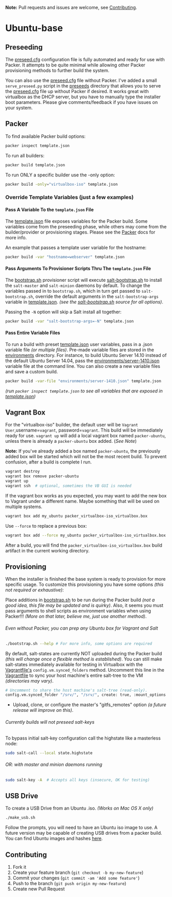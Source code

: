**Note:** Pull requests and issues are welcome, see
[Contributing](#contributing).

# Ubuntu-base

## Preseeding

The [preseed.cfg](preseeds/preseed.cfg) configuration file is fully automated
and ready for use with Packer. It attempts to be quite minimal while allowing
other Packer provisioning methods to further build the system.

You can also use the [preseed.cfg](preseeds/preseed.cfg) file without Packer.
I've added a small `serve_preseed.py` script in the [preseeds](preseeds)
directory that allows you to serve the [preseed.cfg](preseeds/preseed.cfg) file
up without Packer if desired. It works great with virtualbox as the DHCP
server, but you have to manually type the installer boot parameters. Please
give comments/feedback if you have issues on your system.

## Packer

To find available Packer build options:

```sh
packer inspect template.json
```

To run all builders:

```sh
packer build template.json
```

To run ONLY a specific builder use the -only option:

```sh
packer build -only="virtualbox-iso" template.json
```

### Override Template Variables (just a few examples)

#### Pass A Variable To the `template.json` File

The [template.json](template.json) file exposes variables for the Packer build.
Some variables come from the preseeding phase, while others may come from the
builder/provider or provisioning stages. Please see the
[Packer](https://www.packer.io/) docs for more info.

An example that passes a template user variable for the hostname:

```sh
packer build -var "hostname=webserver" template.json
```

#### Pass Arguments To Provisioner Scripts Thru The `template.json` File

The [bootstrap.sh](bootstrap.sh) provisioner script will execute
[salt-bootstrap.sh](https://github.com/saltstack/salt-bootstrap) to install the
`salt-master` and `salt-minion` daemons by default. To change the variables
passed in to `bootstrap.sh`, which in turn get passed to `salt-bootstrap.sh`,
override the default arguments in the `salt-bootstrap-args` variable in
[template.json](template.json). _(see the
[salt-bootstrap.sh](https://github.com/saltstack/salt-bootstrap) source for all
options)_.

Passing the `-N` option will skip a Salt install all together:

```sh
packer build -var "salt-bootstrap-args=-N" template.json
```

#### Pass Entire Variable Files

To run a build with preset [template.json](template.json) user variables, pass
in a .json variable file _(or multiple files)_. Pre-made variable files are
stored in the [environments](environments) directory. For instance, to build
Ubuntu Server 14.10 instead of the default Ubuntu Server 14.04, pass the
[environments/server-1410.json](environments/server-1410.json) variable file at
the command line. You can also create a new variable files and save a custom
build.

```sh
packer build -var-file "environments/server-1410.json" template.json
```

_(run `packer inspect template.json` to see all variables that are exposed in
[template.json](template.json))_

## Vagrant Box

For the "virtualbox-iso" builder, the default user will be `Vagrant
User`,username=`vagrant`, password=`vagrant`. This build will be immediately
ready for use. `vagrant up` will add a local vagrant box named `packer-ubuntu`,
unless there is already a `packer-ubuntu` box added. (_See Note_)

**Note:** If you've already added a box named `packer-ubuntu`, the previously
added box will be started which will not be the most recent build. To prevent
confusion, after a build is complete I run.

```bash
vagrant destroy
vagrant box remove packer-ubuntu
vagrant up
vagrant ssh  # optional, sometimes the VB GUI is needed
```

If the vagrant box works as you expected, you may want to add the new box to
Vagrant under a different name. Maybe something that will be used on multiple
systems.

```sh
vagrant box add my_ubuntu packer_virtualbox-iso_virtualbox.box
```

Use `--force` to replace a previous box:

```sh
vagrant box add --force my_ubuntu packer_virtualbox-iso_virtualbox.box
```

After a build, you will find the `packer_virtualbox-iso_virtualbox.box` build
artifact in the current working directory.

## Provisioning

When the installer is finished the base system is ready to provision for more
specific usage. To customize this provisioning you have some options _(this not
required or exhaustive)_:

Place additions in [bootstrap.sh](bootstrap.sh) to be run during the Packer
build _(not a good idea, this file may be updated and is quirky)_. Also, it
seems you must pass arguments to shell scripts as environment variables when
using Packer!!! _(More on that later, believe me, just use another method)_.

###### Even without Packer, you can prep any Ubuntu box for Vagrant and Salt

```sh
./bootstrap.sh --help # For more info, some options are required
```

By default, salt-states are currently NOT uploaded during the Packer build
_(this will change once a flexible method is established)_. You can still make
salt-states immediately available for testing in Virtualbox with the
[Vagrantfile's](Vagrantfile) `config.vm.synced_folders` method. Uncomment this
line in the [Vagrantfile](Vagrantfile) to sync your host machine's entire
salt-tree to the VM _(directories may vary)_.

```sh
# Uncomment to share the host machine's salt-tree (read-only).
config.vm.synced_folder "/srv/", "/srv/", create: true, :mount_options => ["ro"]
```

+ Upload, clone, or configure the master's "gitfs\_remotes" option _(a future
  release will improve on this)_.

###### Currently builds will not preseed salt-keys

To bypass initial salt-key configuration call the highstate like a masterless node:

```sh
sudo salt-call --local state.highstate
```

###### OR: with master and minion daemons running

```sh
sudo salt-key -A  # Accepts all keys (insecure, OK for testing)
```

## USB Drive

To create a USB Drive from an Ubuntu .iso. _(Works on Mac OS X only)_

```sh
./make_usb.sh
```

Follow the prompts, you will need to have an Ubuntu iso image to use. A future
version may be capable of creating USB drives from a packer build. You can find
Ubuntu images and hashes [here](http://releases.ubuntu.com).

## Contributing

1. Fork it
2. Create your feature branch (`git checkout -b my-new-feature`)
3. Commit your changes (`git commit -am 'Add some feature'`)
4. Push to the branch (`git push origin my-new-feature`)
5. Create new Pull Request
